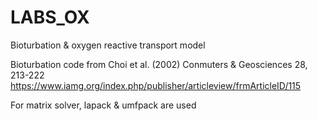 # LABS_OX
Bioturbation &amp; oxygen reactive transport model 

Bioturbation code from Choi et al. (2002) Conmuters &amp; Geosciences 28, 213-222
https://www.iamg.org/index.php/publisher/articleview/frmArticleID/115

For matrix solver, lapack &amp; umfpack are used

